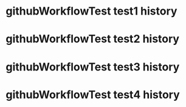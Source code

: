 # githubWorkflowTest test1 history
# githubWorkflowTest test2 history

# githubWorkflowTest test3 history


# githubWorkflowTest test4 history